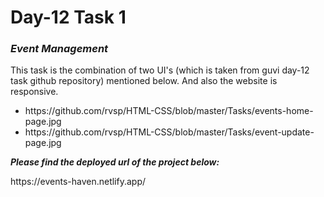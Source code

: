 <h1>Day-12 Task 1 </h1>
<h3><b><i>Event Management</i></b></h3>

<p>This task is the combination of two UI's (which is taken from guvi day-12 task github repository) mentioned below. And also the website is responsive.</p>
<ul> 
  <li>https://github.com/rvsp/HTML-CSS/blob/master/Tasks/events-home-page.jpg</li>
   <li>https://github.com/rvsp/HTML-CSS/blob/master/Tasks/event-update-page.jpg</li>
</ul>

<p><b><i>Please find the deployed url of the project below:</i></b></p>
https://events-haven.netlify.app/
